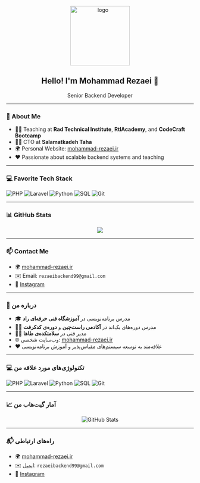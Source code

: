 <p align="center">
  <img src="https://mohammad-rezaei.ir/public/app/images/logo.png" alt="logo" width="160" />
</p>

<h2 align="center">Hello! I'm Mohammad Rezaei 👋</h2>
<p align="center">Senior Backend Developer</p>

---

### 🧠 About Me

- 👨‍🏫 Teaching at **Rad Technical Institute**, **RtlAcademy**, and **CodeCraft Bootcamp**
- 🧑‍💼 CTO at **Salamatkadeh Taha**
- 🌍 Personal Website: [mohammad-rezaei.ir](https://mohammad-rezaei.ir)
- ❤️ Passionate about scalable backend systems and teaching

---

### 💻 Favorite Tech Stack

![PHP](https://img.shields.io/badge/PHP-777BB4?style=for-the-badge&logo=php&logoColor=white)
![Laravel](https://img.shields.io/badge/Laravel-FF2D20?style=for-the-badge&logo=laravel&logoColor=white)
![Python](https://img.shields.io/badge/Python-3776AB?style=for-the-badge&logo=python&logoColor=white)
![SQL](https://img.shields.io/badge/SQL-4479A1?style=for-the-badge&logo=sqlite&logoColor=white)
![Git](https://img.shields.io/badge/Git-F05032?style=for-the-badge&logo=git&logoColor=white)

---

### 📊 GitHub Stats

<p align="center">
  <img src="https://github-readme-stats.vercel.app/api?username=rezaei-backend&show_icons=true&theme=radical" />
</p>

---

### 📫 Contact Me

- 🌍 [mohammad-rezaei.ir](https://mohammad-rezaei.ir)
- ✉️ Email: `rezaeibackend99@gmail.com`
- 📸 [Instagram](https://instagram.com/rezaei_backend)

---

### 🧠 درباره من

- 🎓 مدرس برنامه‌نویسی در **آموزشگاه فنی حرفه‌ای راد**
- 👨‍🏫 مدرس دوره‌های بک‌اند در **آکادمی راست‌چین** و **دوره‌ی کدکرفت**
- 🧑‍💼 مدیر فنی در **سلامتکده‌ی طاها**
- 🌐 وب‌سایت شخصی: [mohammad-rezaei.ir](https://mohammad-rezaei.ir)
- ❤️ علاقه‌مند به توسعه سیستم‌های مقیاس‌پذیر و آموزش برنامه‌نویسی

---

### 💻 تکنولوژی‌های مورد علاقه من

![PHP](https://img.shields.io/badge/PHP-777BB4?style=for-the-badge&logo=php&logoColor=white)
![Laravel](https://img.shields.io/badge/Laravel-FF2D20?style=for-the-badge&logo=laravel&logoColor=white)
![Python](https://img.shields.io/badge/Python-3776AB?style=for-the-badge&logo=python&logoColor=white)
![SQL](https://img.shields.io/badge/SQL-4479A1?style=for-the-badge&logo=sqlite&logoColor=white)
![Git](https://img.shields.io/badge/Git-F05032?style=for-the-badge&logo=git&logoColor=white)

---

### 📈 آمار گیت‌هاب من

<p align="center">
  <img src="https://github-readme-stats.vercel.app/api?username=rezaei-backend&show_icons=true&theme=radical" alt="GitHub Stats" />
</p>

---

### 📬 راه‌های ارتباطی

- 🌍 [mohammad-rezaei.ir](https://mohammad-rezaei.ir)
- ✉️ ایمیل: `rezaeibackend99@gmail.com`
- 📸 [Instagram](https://instagram.com/rezaei_backend)
